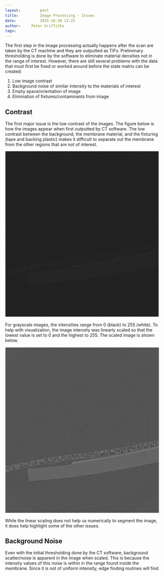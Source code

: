 ```yaml
---
layout:     	post
title:      	Image Processing - Issues
date:       	2015-10-30 13:25
author:     Peter Griffiths
tags:        
---
```


The first step in the image processing actually happens after the scan are taken by the CT  machine and they are outputted as TIFs.  Preliminary thresholding is done by the software to eliminate material densities not in the range of interest. However, there are still several problems with the data that must first be fixed or worked around before the state matrix can be created:

 1. Low image contrast
 2. Background noise of similar intensity to the materials of interest
 2. Empty space/orientation of image
 3. Elimination of fixtures/contaminants from image

Contrast
--------

The first major issue is the low contrast of the images. The figure below is how the images appear when first outputted by CT software. The low contrast between the background, the membrane material, and the fixturing (tape and backing plastic) makes it difficult to separate out the membrane from the other regions that are not of interest.

![Grayscale image](https://github.com/Materials-Informatics-Class-Fall2015/MIC-Microparticle-distribution/blob/gh-pages/img/Image%20Processing/grayscale.jpg?raw=true)

For grayscale images, the intensities range from 0 (black) to 255 (white).  To help with visualization, the image intensity was linearly scaled so that the lowest value is set to 0 and the highest to 255. The scaled image is shown below.

![Contrasted image](https://github.com/Materials-Informatics-Class-Fall2015/MIC-Microparticle-distribution/blob/gh-pages/img/Image%20Processing/contrast.jpg?raw=true)

While the linear scaling does not help us numerically to segment the image, it does help highlight some of the other issues.

Background Noise
----------------

Even with the initial thresholding done by the CT software, background scatter/noise is apparent in the image when scaled. This is because the intensity values of this noise is within in the range found inside the membrane. Since it is not of uniform intensity, edge finding routines will find 